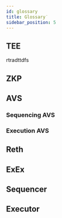 ```yaml
---
id: glossary
title: Glossary˙
sidebar_position: 5
---
```


## TEE
rtradttdfs
## ZKP

## AVS

### Sequencing AVS

### Execution AVS

## Reth

## ExEx

## Sequencer

## Executor
